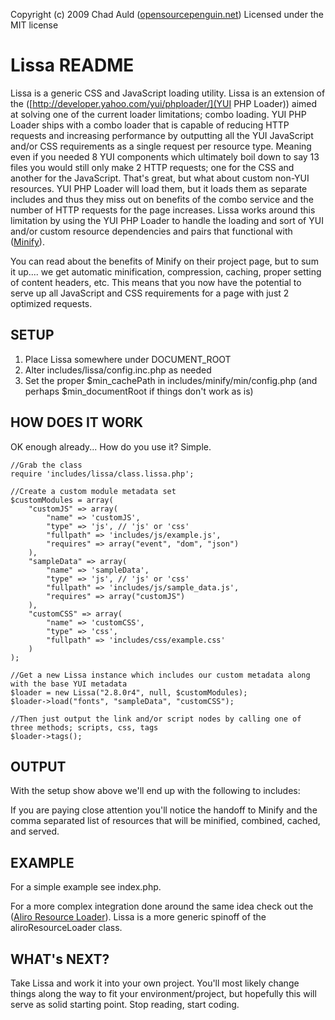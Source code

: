 Copyright (c) 2009 Chad Auld ([opensourcepenguin.net](http://opensourcepenguin.net))
Licensed under the MIT license
 
# Lissa README #

Lissa is a generic CSS and JavaScript loading utility.  Lissa is an extension of the ([http://developer.yahoo.com/yui/phploader/](YUI PHP Loader)) aimed at solving one of the current loader limitations; combo loading.  YUI PHP Loader ships with a combo loader that is capable of reducing HTTP requests and increasing performance by outputting all the YUI JavaScript and/or CSS requirements as a single request per resource type.  Meaning even if you needed 8 YUI components which ultimately boil down to say 13 files you would still only make 2 HTTP requests; one for the CSS and another for the JavaScript.  That's great, but what about custom non-YUI resources.  YUI PHP Loader will load them, but it loads them as separate includes and thus they miss out on benefits of the combo service and the number of HTTP requests for the page increases.  Lissa works around this limitation by using the YUI PHP Loader to handle the loading and sort of YUI and/or custom resource dependencies and pairs that functional with ([Minify](http://code.google.com/p/minify)).

You can read about the benefits of Minify on their project page, but to sum it up.... we get automatic minification, compression, caching, proper setting of content headers, etc.  This means that you now have the potential to serve up all JavaScript and CSS requirements for a page with just 2 optimized requests.

## SETUP ##

1) Place Lissa somewhere under DOCUMENT_ROOT
2) Alter includes/lissa/config.inc.php as needed
3) Set the proper $min_cachePath in includes/minify/min/config.php (and perhaps $min_documentRoot if things don't work as is)

## HOW DOES IT WORK ##

OK enough already... How do you use it?  Simple.
    
    //Grab the class
    require 'includes/lissa/class.lissa.php';

    //Create a custom module metadata set
    $customModules = array(
        "customJS" => array(
            "name" => 'customJS',
            "type" => 'js', // 'js' or 'css'
            "fullpath" => 'includes/js/example.js',
            "requires" => array("event", "dom", "json")
        ),
        "sampleData" => array(
            "name" => 'sampleData',
            "type" => 'js', // 'js' or 'css'
            "fullpath" => 'includes/js/sample_data.js',
            "requires" => array("customJS")
        ),
        "customCSS" => array(
            "name" => 'customCSS',
            "type" => 'css',
            "fullpath" => 'includes/css/example.css'
        )
    );

    //Get a new Lissa instance which includes our custom metadata along with the base YUI metadata
    $loader = new Lissa("2.8.0r4", null, $customModules);
    $loader->load("fonts", "sampleData", "customCSS");
    
    //Then just output the link and/or script nodes by calling one of three methods; scripts, css, tags
    $loader->tags();

## OUTPUT ##

With the setup show above we'll end up with the following to includes:
    <link rel="stylesheet" type="text/css" href="http://localhost/lissa/includes/minify/min/b=lissa&f=/includes/js/yui/lib/2.8.0r4/build/fonts/fonts-min.css,includes/css/example.css" />
    <script type="text/javascript" src="http://localhost/lissa/includes/minify/min/b=lissa&f=/includes/js/yui/lib/2.8.0r4/build/yahoo-dom-event/yahoo-dom-event.js,/includes/js/yui/lib/2.8.0r4/build/json/json-min.js,includes/js/example.js,includes/js/sample_data.js"></script>
    
If you are paying close attention you'll notice the handoff to Minify and the comma separated list of resources that will be minified, combined, cached, and served.

## EXAMPLE ##

For a simple example see index.php.

For a more complex integration done around the same idea check out the ([Aliro Resource Loader](http://docs.aliro.org/AliroResourceLoader)).  Lissa is a more generic spinoff of the aliroResourceLoader class.

## WHAT's NEXT? ##

Take Lissa and work it into your own project.  You'll most likely change things along the way to fit your environment/project, but hopefully this will serve as solid starting point.  Stop reading, start coding.